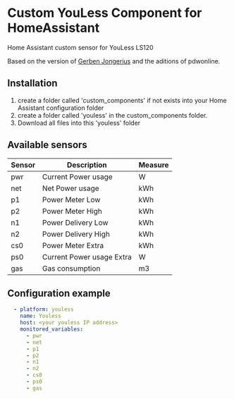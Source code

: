 # Custom YouLess Component for HomeAssistant
Home Assistant custom sensor for YouLess LS120

Based on the version of [Gerben Jongerius](https://bitbucket.org/jongsoftdev/youless) and the aditions of pdwonline.

## Installation
1) create a folder called 'custom_components' if not exists into your Home Assistant configuration folder
2) create a folder called 'youless' in the custom_components folder. 
3) Download all files into this 'youless' folder

## Available sensors

 Sensor | Description | Measure
  --- | --- | --- 
  pwr | Current Power usage | W 
  net | Net Power usage | kWh 
  p1 | Power Meter Low | kWh 
  p2 | Power Meter High | kWh 
  n1 | Power Delivery Low | kWh
  n2 | Power Delivery High | kWh
  cs0 | Power Meter Extra | kWh
  ps0 | Current Power usage Extra | W
  gas | Gas consumption | m3


## Configuration example

```yaml
  - platform: youless
    name: Youless
    host: <your youless IP address>
    monitored_variables:
      - pwr
      - net
      - p1
      - p2
      - n1
      - n2
      - cs0
      - ps0
      - gas
```
